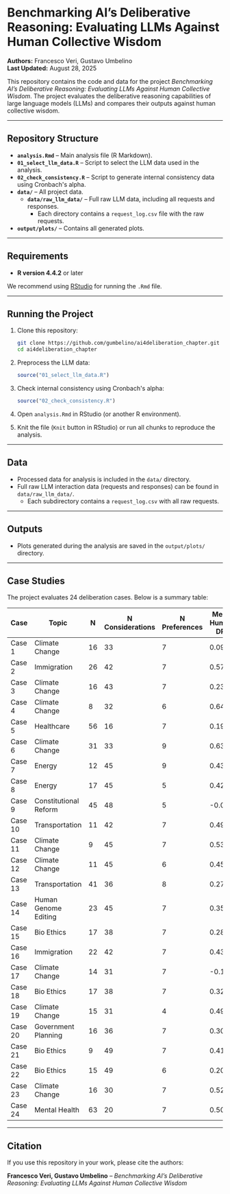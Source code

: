 # Benchmarking AI’s Deliberative Reasoning: Evaluating LLMs Against Human Collective Wisdom  

**Authors:** Francesco Veri, Gustavo Umbelino  
**Last Updated:** August 28, 2025  

This repository contains the code and data for the project *Benchmarking AI’s Deliberative Reasoning: Evaluating LLMs Against Human Collective Wisdom*. The project evaluates the deliberative reasoning capabilities of large language models (LLMs) and compares their outputs against human collective wisdom.  

---

## Repository Structure  

- **`analysis.Rmd`** – Main analysis file (R Markdown).  
- **`01_select_llm_data.R`** – Script to select the LLM data used in the analysis.  
- **`02_check_consistency.R`** – Script to generate internal consistency data using Cronbach's alpha.  
- **`data/`** – All project data.  
  - **`data/raw_llm_data/`** – Full raw LLM data, including all requests and responses.  
    - Each directory contains a `request_log.csv` file with the raw requests.  
- **`output/plots/`** – Contains all generated plots.  

---

## Requirements  

- **R version 4.4.2** or later  

We recommend using [RStudio](https://posit.co/download/rstudio-desktop/) for running the `.Rmd` file.  

---

## Running the Project  

1. Clone this repository:  
   ```bash
   git clone https://github.com/gumbelino/ai4deliberation_chapter.git
   cd ai4deliberation_chapter
   ```  

2. Preprocess the LLM data:  
   ```R
   source("01_select_llm_data.R")
   ```  

3. Check internal consistency using Cronbach's alpha:  
   ```R
   source("02_check_consistency.R")
   ```  

4. Open `analysis.Rmd` in RStudio (or another R environment).  

5. Knit the file (`Knit` button in RStudio) or run all chunks to reproduce the analysis.  

---

## Data  

- Processed data for analysis is included in the `data/` directory.  
- Full raw LLM interaction data (requests and responses) can be found in `data/raw_llm_data/`.  
  - Each subdirectory contains a `request_log.csv` with all raw requests.  

---

## Outputs  

- Plots generated during the analysis are saved in the `output/plots/` directory.  

---

## Case Studies  

The project evaluates 24 deliberation cases. Below is a summary table:  

| Case   | Topic                  | N  | N Considerations | N Preferences | Mean Human DRI |
|--------|------------------------|----|------------------|---------------|----------------|
| Case 1 | Climate Change         | 16 | 33               | 7             | 0.09           |
| Case 2 | Immigration            | 26 | 42               | 7             | 0.572          |
| Case 3 | Climate Change         | 16 | 43               | 7             | 0.233          |
| Case 4 | Climate Change         | 8  | 32               | 6             | 0.642          |
| Case 5 | Healthcare             | 56 | 16               | 7             | 0.198          |
| Case 6 | Climate Change         | 31 | 33               | 9             | 0.636          |
| Case 7 | Energy                 | 12 | 45               | 9             | 0.433          |
| Case 8 | Energy                 | 17 | 45               | 5             | 0.428          |
| Case 9 | Constitutional Reform  | 45 | 48               | 5             | -0.015         |
| Case 10| Transportation         | 11 | 42               | 7             | 0.498          |
| Case 11| Climate Change         | 9  | 45               | 7             | 0.534          |
| Case 12| Climate Change         | 11 | 45               | 6             | 0.455          |
| Case 13| Transportation         | 41 | 36               | 8             | 0.27           |
| Case 14| Human Genome Editing   | 23 | 45               | 7             | 0.355          |
| Case 15| Bio Ethics             | 17 | 38               | 7             | 0.28           |
| Case 16| Immigration            | 22 | 42               | 7             | 0.436          |
| Case 17| Climate Change         | 14 | 31               | 7             | -0.102         |
| Case 18| Bio Ethics             | 17 | 38               | 7             | 0.321          |
| Case 19| Climate Change         | 15 | 31               | 4             | 0.495          |
| Case 20| Government Planning    | 16 | 36               | 7             | 0.306          |
| Case 21| Bio Ethics             | 9  | 49               | 7             | 0.411          |
| Case 22| Bio Ethics             | 15 | 49               | 6             | 0.208          |
| Case 23| Climate Change         | 16 | 30               | 7             | 0.52           |
| Case 24| Mental Health          | 63 | 20               | 7             | 0.502          |

---

## Citation  

If you use this repository in your work, please cite the authors:  

**Francesco Veri, Gustavo Umbelino** – *Benchmarking AI’s Deliberative Reasoning: Evaluating LLMs Against Human Collective Wisdom*  
